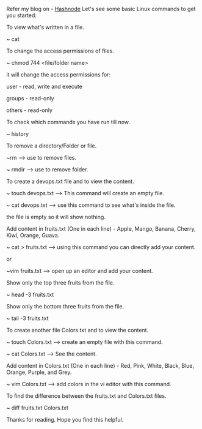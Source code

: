 Refer my blog on - [Hashnode](https://sumitramchandra.hashnode.dev/basic-linux-commands)
Let's see some basic Linux commands to get you started:

To view what's written in a file.

~ cat <filename>



To change the access permissions of files.

~ chmod 744 <file/folder name>

it will change the access permissions for:

user - read, write and execute

groups - read-only

others - read-only



To check which commands you have run till now.

~ history



To remove a directory/Folder or file.

~rm <file name> --> use to remove files.

~ rmdir <folder name> --> use to remove folder.



To create a devops.txt file and to view the content.

~ touch devops.txt --> This command will create an empty file.

~ cat devops.txt --> use this command to see what's inside the file.

the file is empty so it will show nothing.



Add content in fruits.txt (One in each line) - Apple, Mango, Banana, Cherry, Kiwi, Orange, Guava.

~ cat > fruits.txt --> using this command you can directly add your content.

or

~vim fruits.txt --> open up an editor and add your content.



Show only the top three fruits from the file.

~ head -3 fruits.txt



Show only the bottom three fruits from the file.

~ tail -3 fruits.txt



To create another file Colors.txt and to view the content.

~ touch Colors.txt --> create an empty file with this command.

~ cat Colors.txt --> See the content.



Add content in Colors.txt (One in each line) - Red, Pink, White, Black, Blue, Orange, Purple, and Grey.

~ vim Colors.txt --> add colors in the vi editor with this command.



To find the difference between the fruits.txt and Colors.txt files.

~ diff fruits.txt Colors.txt



Thanks for reading. Hope you find this helpful.
